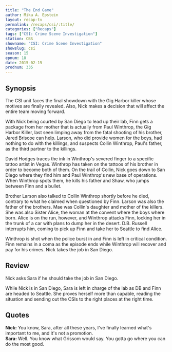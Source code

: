 ```yaml
---
title: "The End Game"
author: Mika A. Epstein
layout: recap-tv
permalink: /recaps/csi/:title/
categories: ["Recaps"]
tags: ["CSI: Crime Scene Investigation"]
station: CBS
showname: "CSI: Crime Scene Investigation"
showslug: csi
season: 15  
epnum: 18  
date: 2015-02-15
prodnum: 335  
---
```


## Synopsis

The CSI unit faces the final showdown with the Gig Harbor killer whose motives are finally revealed. Also, Nick makes a decision that will affect the entire team moving forward.

With Nick being courted by San Diego to lead up their lab, Finn gets a package from her mother that is actually from Paul Winthrop, the Gig Harbor Killer, last seen limping away from the fatal shooting of his brother, Jared Briscoe  can help. Larson, who did provide women for the boys, had nothing to do with the killings, and suspects Collin Winthrop, Paul's father, as the third partner to the killings.

David Hodges traces the ink in Winthrop's severed finger to a specific tattoo artist in Vegas. Winthrop has taken on the tattoos of his brother in order to become both of them. On the trail of Collin, Nick goes down to San Diego where they find him and Paul Winthrop's new base of operations. When Winthrop spots them, he kills his father and Shaw, who jumps between Finn and a bullet.

Brother Larson also talked to Collin Winthrop shortly before he died, contrary to what he claimed when questioned by Finn. Larson was also the father of the brothers. Mae was Collin's daughter and mother of the killers. She was also Sister Alice, the woman at the convent where the boys where born. Alice is on the run, however, and Winthrop attacks Finn, locking her in the trunk of a car with plans to dump her in the desert. D.B. Russell interrupts him, coming to pick up Finn and take her to Seattle to find Alice.

Winthrop is shot when the police burst in and Finn is left in critical condition. Finn remains in a coma as the episode ends while Winthrop will recover and pay for his crimes. Nick takes the job in San Diego.

## Review

Nick asks Sara if he should take the job in San Diego.

While Nick is in San Diego, Sara is left in charge of the lab as DB and Finn are headed to Seattle. She proves herself more than capable, reading the situation and sending out the CSIs to the right places at the right time.

## Quotes

**Nick:** You know, Sara, after all these years, I've finally learned what's important to me, and it's not a promotion.  
**Sara:** Well. You know what Grissom would say. You gotta go where you can do the most good.
